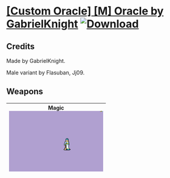# [\[Custom Oracle\] \[M\] Oracle by GabrielKnight](./) [![Download](https://img.shields.io/badge/Download-%5BCustom%20Oracle%5D%20%5BM%5D%20Oracle%20by%20GabrielKnight-red)](https://minhaskamal.github.io/DownGit/#/home?url=https://github.com/Klokinator/FE-Repo/tree/main/Battle%20Animations/Magi%20-%20Special/%5BCustom%20Oracle%5D%20%5BM%5D%20Oracle%20by%20GabrielKnight)
## Credits

Made by GabrielKnight. 

Male variant by Flasuban, Jj09.

## Weapons

| <b>Magic</b><br/><img alt="Magic animation" src="./6.%20Magic/Magic.gif"/> |
| :---: |
